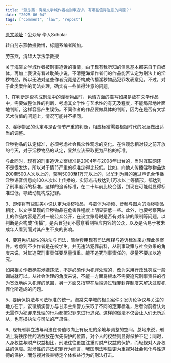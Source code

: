 ```yaml
---
title: "劳东燕：海棠文学城作者被刑事追诉，有哪些值得注意的问题？" 
date: "2025-06-04"
tags: ["comment", "law", "repost"] 
---
```


[原文地址](https://mp.weixin.qq.com/s/bn5qR45VVVPkL9T3RnUflQ)：公众号 學人Scholar

转自劳东燕教授微博，标题系编者所加。

劳东燕，清华大学法学教授

关于海棠文学城作者被刑事追诉的事情，由于现有我所知的信息基本都来自于自媒体，再加上我没有看过耽美小说，不清楚海棠作者们的作品能否认定为刑法上的淫秽物品，所以无法对这些作者究竟是否构成传播淫秽物品犯罪发表意见。不过，对于此类案件的司法处理，确实有一些值得注意的问题。

1、在判断是否构成刑法中的淫秽物品时，色情方面的描写如果是放在文学作品中，需要做整体性的判断，考虑其文学性与艺术性的有无及程度，不能局部地片面地判断，这样容易产生误伤。不同作者的作品要做具体的判断，因为在是否有文学艺术价值的问题上，情况可能并不相同。

2、淫秽物品的认定与是否情节严重的判断，相应标准需要根据时代的发展做出适当的调整。

淫秽物品的认定标准，必须考虑社会民众性观念的变化。在性观念相对较之前开放的今天，对于淫秽物品的认定，显然应该采取更为严格的标准。

与此同时，现有的刑事追诉立案标准是2004年与2008年出台的，当时互联网还不是很发达，所以对于情节严重的标准定得比较低。比如，向他人传播淫秽物品达200至500人次以上的，获利5000至1万元以上的，以牟利为目的通过声讯台传播淫秽语音信息向100人次以上传播的，实际点击数达到1万次以上等情形，都达到了刑事追诉的标准。这样的追诉标准，在二十年前比较合适，到现在可能就显得标准过低，导致动辄构成犯罪。

3、即便将有些耽美小说认定为淫秽物品，与载体为视频、音频与图片的淫秽物品相比，以文字呈现的淫秽物品在危害性程度上明显要低一些。此外，也要考察网站上的作品内容是否对一般公众公开，在设立账号时是否有对年龄的限制等问题，以判断是否构成“传播”，是否冒犯到不愿意看到相应内容的公众，以及是否易于被未成年人看到而对其产生不良的影响。

4、要避免机械性的执法与司法，简单套用现有司法解释与追诉标准来办理此类案件。考虑到不少作者是在校学生，并无违法犯罪前科，从刑事政策与社会效果的角度来说，对其追究刑事责任要尽量慎重。能不追究刑事责任的，尽量不要加以追究。

如果相关作者确实涉嫌违法，不是必须作为犯罪处理的，改为采用行政处罚或一般训诫就可以。从社会治理的角度来说，不能一方面将根本不需要追究刑事责任的行为宽泛地纳入犯罪的范围，另一方面又指望在后端通过轻罪封存制度来解决过度犯罪化所造成的问题。

5、要确保执法与司法标准的统一。海棠文学城的相关案件引发舆论争议与关注的地方在于，安徽绩溪警方与甘肃兰州警方采取了不同的定罪标准，后者对前者认为无需作为犯罪来处理的行为都按犯罪来进行追究。这样的做法不仅会让人们无所适从，也有损执法与司法的严肃性。

6、现有刑事立法与司法在价值取向上有反思的余地与调整的空间。总地来说，刑法上将秩序性的法益放在优先保护的位置，对个人的权益则显得保护不足；同时，人身权益与财产权益相比，刑法往往更加注重对财产权益的保护，而轻视对人身权益的保障。就涉性的违法犯罪行为而言，我国刑法明显更为重视对社会风化与性道德的保护，而忽视对侵害特定个体权益行为的刑法打击。
